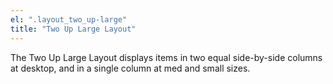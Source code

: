 ```yaml
---
el: ".layout_two_up-large"
title: "Two Up Large Layout"
---
```

The Two Up Large Layout displays items in two equal side-by-side columns at desktop, and in a single column at med and small sizes.
